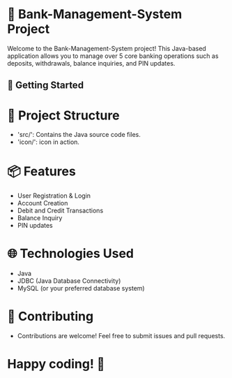 # 🏦 Bank-Management-System Project

Welcome to the Bank-Management-System project! This Java-based application allows you to manage over 5 core banking operations such as deposits, withdrawals, balance inquiries, and PIN updates.

## 🚀 Getting Started

# 📂 Project Structure
- 'src/': Contains the Java source code files.
- 'icon/': icon in action.

# 📦 Features
- User Registration & Login
- Account Creation
- Debit and Credit Transactions
- Balance Inquiry
- PIN updates

# 🌐 Technologies Used
- Java
- JDBC (Java Database Connectivity)
- MySQL (or your preferred database system)

# 🤝 Contributing
- Contributions are welcome! Feel free to submit issues and pull requests.

# Happy coding! 🎉
